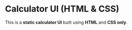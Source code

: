 # Calculator UI (HTML &amp; CSS) 
This is a **static calculator UI** built using **HTML** and **CSS only**.
